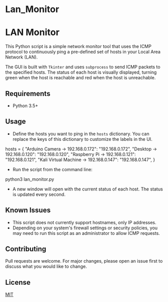 # Lan_Monitor
# LAN Monitor

This Python script is a simple network monitor tool that uses the ICMP protocol to continuously ping a pre-defined set of hosts in your Local Area Network (LAN). 

The GUI is built with `Tkinter` and uses `subprocess` to send ICMP packets to the specified hosts. The status of each host is visually displayed, turning green when the host is reachable and red when the host is unreachable.

## Requirements

- Python 3.5+ 

## Usage

- Define the hosts you want to ping in the `hosts` dictionary. You can replace the keys of this dictionary to customize the labels in the UI.


hosts = {
    "Arduino Camera -> 192.168.0.172": "192.168.0.172",
    "Desktop -> 192.168.0.120": "192.168.0.120",
    "Raspberry Pi -> 192.168.0.121": "192.168.0.121",
    "Kali Virtual Machine -> 192.168.0.147": "192.168.0.147",
}


- Run the script from the command line:


python3 lan_monitor.py


- A new window will open with the current status of each host. The status is updated every second.

## Known Issues

- This script does not currently support hostnames, only IP addresses. 
- Depending on your system's firewall settings or security policies, you may need to run this script as an administrator to allow ICMP requests. 

## Contributing

Pull requests are welcome. For major changes, please open an issue first to discuss what you would like to change.

## License
[MIT](https://choosealicense.com/licenses/mit/)
